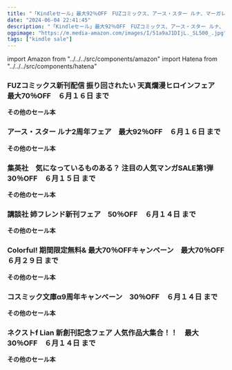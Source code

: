```yaml
---
title: "「Kindleセール」最大92％OFF　FUZコミックス、アース・スター ルナ、マーガレットコミックス、姉フレンドコミックス、アイエムエーColorful!、ネクストF"
date: "2024-06-04 22:41:45"
description: "「Kindleセール」最大92％OFF　FUZコミックス、アース・スター ルナ、マーガレットコミックス、姉フレンドコミックス、アイエムエーColorful!、ネクストF"
ogpimage: "https://m.media-amazon.com/images/I/51a9aJ1DIjL._SL500_.jpg"
tags: ["kindle sale"]
---
```

import Amazon from "../../../src/components/amazon"
import Hatena from "../../../src/components/hatena"





### FUZコミックス新刊配信 振り回されたい 天真爛漫ヒロインフェア　最大70％OFF　６月１６日 まで


<Amazon asin="B0CNXMYQGN" />



<Amazon asin="B0C65LS9SD" />



<Amazon asin="B09QGGZB1W" />


**その他のセール本**

<Hatena src="https://kyukyunyorituryo.github.io/kindle_sale/20240616s41603/" title=""/>

### アース・スター ルナ2周年フェア　最大92％OFF　６月１６日 まで


<Amazon asin="B0C377CY55" />



<Amazon asin="B09F9FJJNV" />



<Amazon asin="B096K3B87Q" />


**その他のセール本**

<Hatena src="https://kyukyunyorituryo.github.io/kindle_sale/20240616s41485/" title=""/>

### 集英社　気になっているものある？ 注目の人気マンガSALE第1弾　30％OFF　６月１５日 まで


<Amazon asin="B0C23ZT78B" />



<Amazon asin="B0C9LDSVWQ" />



<Amazon asin="B0C4YG9RQC" />


**その他のセール本**

<Hatena src="https://kyukyunyorituryo.github.io/kindle_sale/20240615s41486/" title=""/>

### 講談社 姉フレンド新刊フェア　50％OFF　６月１４日 まで


<Amazon asin="B096VW9FH8" />



<Amazon asin="B091YHRG3M" />


**その他のセール本**

<Hatena src="https://kyukyunyorituryo.github.io/kindle_sale/20240614s41597/" title=""/>

### Colorful! 期間限定無料& 最大70％OFFキャンペーン　最大70％OFF　６月２９日 まで


<Amazon asin="B0CWKQ6VXX" />



<Amazon asin="B0BC6VS19Y" />



<Amazon asin="B09DKCC6N5" />


**その他のセール本**

<Hatena src="https://kyukyunyorituryo.github.io/kindle_sale/20240629s41599/" title=""/>

### コスミック文庫α9周年キャンペーン　30％OFF　６月１４日 まで


<Amazon asin="B0BXKTRG3Y" />



<Amazon asin="B0CW1DX14D" />



<Amazon asin="B0BR3QHW2V" />


**その他のセール本**

<Hatena src="https://kyukyunyorituryo.github.io/kindle_sale/20240614s41607/" title=""/>

### ネクストf Lian 新創刊記念フェア 人気作品大集合！！　最大30％OFF　６月１４日 まで


<Amazon asin="B0CS5PWVTX" />



<Amazon asin="B0CQCP8K1N" />



<Amazon asin="B0CP5RGNGB" />


**その他のセール本**

<Hatena src="https://kyukyunyorituryo.github.io/kindle_sale/20240614s41605/" title=""/>